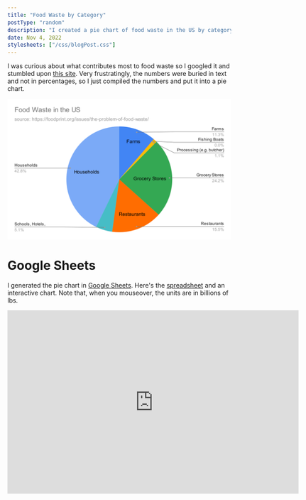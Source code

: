 ```yaml
---
title: "Food Waste by Category"
postType: "random"
description: "I created a pie chart of food waste in the US by category."
date: Nov 4, 2022
stylesheets: ["/css/blogPost.css"]
---
```


I was curious about what contributes most to food waste so I googled it and stumbled upon [this site](https://foodprint.org/issues/the-problem-of-food-waste/).  Very frustratingly, the numbers were buried in text and not in percentages, so I just compiled the numbers and put it into a pie chart.

![Pie chart of food waste in the US by category](/pics/blog/FoodWaste.svg)

# Google Sheets
I generated the pie chart in [Google Sheets](https://docs.google.com/spreadsheets/d/1gBppY0UYWwZGZULIQejPHp354bThsPj1Zqn_UyWBJ-k/edit?usp=sharing).  Here's the [spreadsheet](https://docs.google.com/spreadsheets/d/e/2PACX-1vSp1CfcOHAq99ouDgKfozaq5Bz024VD6S4g8uXa4c_2HnBqvm96SH2H3FtABwfZGOyKt6Zir6hiFX4K/pubhtml) and an interactive chart.  Note that, when you mouseover, the units are in billions of lbs.
<iframe width="656" height="413" seamless frameborder="0" scrolling="no" src="https://docs.google.com/spreadsheets/d/e/2PACX-1vSp1CfcOHAq99ouDgKfozaq5Bz024VD6S4g8uXa4c_2HnBqvm96SH2H3FtABwfZGOyKt6Zir6hiFX4K/pubchart?oid=813071137&amp;format=interactive"></iframe>
